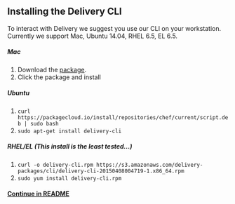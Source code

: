 ## Installing the Delivery CLI

To interact with Delivery we suggest you use our CLI on your
workstation. Currently we support Mac, Ubuntu 14.04, RHEL 6.5, EL 6.5.

##### Mac
1. Download the
   [package](https://s3.amazonaws.com/delivery-packages/cli/deliverycli-20150415170013-1.pkg).
2. Click the package and install

##### Ubuntu

1. ```curl https://packagecloud.io/install/repositories/chef/current/script.deb | sudo bash```
2. ```sudo apt-get install delivery-cli```

##### RHEL/EL (This install is the least tested...)

1. ```curl -o delivery-cli.rpm https://s3.amazonaws.com/delivery-packages/cli/delivery-cli-20150408004719-1.x86_64.rpm```
2. ```sudo yum install delivery-cli.rpm```

#### [Continue in README](README.md)
